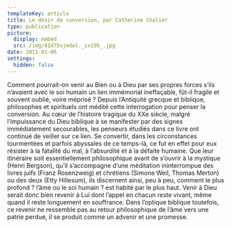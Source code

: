```yaml
---
templateKey: article
title: Le désir de conversion, par Catherine Chalier
type: publication
picture:
  display: embed
  src: /img/41d75vjmdol._sx195_.jpg
date: 2011-01-06
settings:
  hidden: false
---
```

Comment pourrait-on venir au Bien ou à Dieu par ses propres forces s’ils n’avaient avec le soi humain un lien immémorial ineffaçable, fût-il fragile et souvent oublié, voire méprisé ? Depuis l’Antiquité grecque et biblique, philosophes et spirituels ont médité cette interrogation pour penser la conversion. Au cœur de l’histoire tragique du XXe siècle, malgré l’impuissance du Dieu biblique à se manifester par des signes immédiatement secourables, les penseurs étudiés dans ce livre ont continué de veiller sur ce lien. Se convertir, dans les circonstances tourmentées et parfois abyssales de ce temps-là, ce fut en effet pour eux résister à la fatalité du mal, à l’absurdité et à la défaite humaine. Que leur itinéraire soit essentiellement philosophique avant de s’ouvrir à la mystique (Henri Bergson), qu’il s’accompagne d’une méditation ininterrompue des livres juifs (Franz Rosenzweig) et chrétiens (Simone Weil, Thomas Merton) ou des deux (Etty Hillesum), ils discernent ainsi, peu à peu, comment le plus profond ? l’âme ou le soi humain ? est habité par le plus haut. Venir à Dieu serait donc bien revenir à Lui dont l’appel en chacun reste vivant, même quand il reste longuement en souffrance. Dans l’optique biblique toutefois, ce revenir ne ressemble pas au retour philosophique de l’âme vers une patrie perdue, il se produit comme un advenir et une promesse.